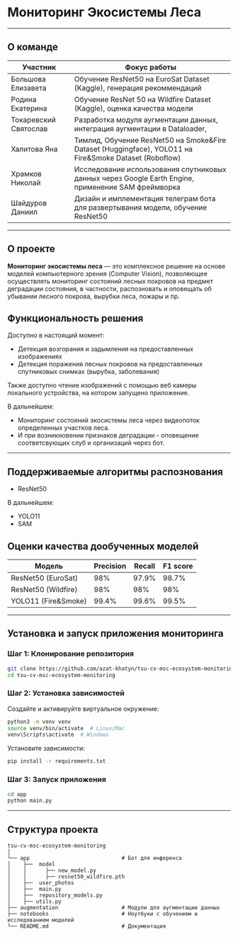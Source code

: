 # Мониторинг Экосистемы Леса




---


## О команде


| Участник      | Фокус работы                                                                                           |
|---------------|--------------------------------------------------------------------------------------------------------|
|Большова Елизавета | Обучение ResNet50 на EuroSat Dataset (Kaggle), генерация рекоммендаций                                 |
|Родина Екатерина   | Обучение ResNet 50 на Wildfire Dataset (Kaggle), оценка качества модели                                |
|Токаревский Святослав | Разработка модуля аугментации данных, интеграция аугментации в Dataloader,                             |
|Халитова Яна   | Тимлид, Обучение ResNet50 на Smoke&Fire Dataset (Huggingface), YOLO11 на Fire&Smoke Dataset (Roboflow) |
| Храмков Николай   | Исследование использования спутниковых данных через Google Earth Engine, применение SAM фреймворка     |
| Шайдуров Даниил     | Дизайн и имплементация телеграм бота для развертывания модели, обучение ResNet50                       |


---


## О проекте
**Мониторинг экосистемы леса** — это комплексное решение на основе моделей компьютерного зрения (Computer Vision), позволяющее осуществлять мониторинг состояний лесных покровов на предмет деградации состояния, в частности, распозновать и оповещать об убывании лесного покрова, вырубки леса, пожары и пр.  



## Функциональность решения
Доступно в настоящий момент: 
- Детекция возгорания и задымления на предоставленных изображениях 
- Детекция поражения лесных покровов на предоставленных спутниковых снимках (вырубка, заболевания)

Также доступно чтение изображений с помощью веб камеры локального устройства, на котором запущено приложение.

В дальнейшем: 
- Мониторинг состояний экосистемы леса через видеопоток определенных участков леса.
- И при возникновении признаков деградации - оповещение соответсвующих слуб и организаций через бот.
---

## Поддерживаемые алгоритмы распознования
- ResNet50

В дальнейшем: 
- YOLO11
- SAM

## Оценки качества дообученных моделей

| Модель             | Precision | Recall | F1 score |
|--------------------|-----------|--------|----------|
| ResNet50 (EuroSat) | 98%       | 97.9%  | 98.7%     |
| ResNet50 (Wildfire) | 98%       | 98%    | 98%      |
| YOLO11 (Fire&Smoke) | 99.4%     | 99.6%  | 99.5%    |


---

## Установка и запуск приложения мониторинга


### Шаг 1: Клонирование репозитория
```bash
git clone https://github.com/azat-khatyn/tsu-cv-msc-ecosystem-monitoring
cd tsu-cv-msc-ecosystem-monitoring
```


### Шаг 2: Установка зависимостей


Создайте и активируйте виртуальное окружение:
```bash
python3 -m venv venv
source venv/bin/activate  # Linux/Mac
venv\Scripts\activate  # Windows
```


Установите зависимости:
```bash
pip install -r requirements.txt
```


### Шаг 3: Запуск приложения
```bash
cd app
python main.py
```



---

## Структура проекта


```plaintext
tsu-cv-msc-ecosystem-monitoring
│
└── app                             # Бот для инференса
│    ├──  model
│    │      ├── new_model.py
│    │      ├── resnet50_wildfire.pth
│    ├──  user_photos
│    ├──  main.py
│    ├──  repository_models.py                
│    ├── utils.py
├── augmentation                    # Модули для аугментации данных
├── notebooks                       # Ноутбуки с обучением и исследованием моделей
└── README.md                       # Документация
